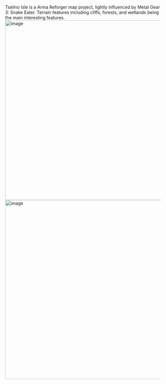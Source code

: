 Tselino Isle is a Arma Reforger map project, lightly influenced by Metal Gear 3: Snake Eater. Terrain features including cliffs, forests, and wetlands being the main interesting features.
<img width="899" height="582" alt="image" src="https://github.com/user-attachments/assets/430a22df-a08a-4d97-9dfc-9632b8ccdc9b" />
<img width="852" height="580" alt="image" src="https://github.com/user-attachments/assets/ee5ce7f7-0b71-4217-a821-5c607a4cb79f" />
